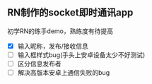 ## RN制作的socket即时通讯app

初学RN的练手demo，熟练度有待提高

- [x] 输入昵称，发布/接收信息
- [ ] 输入框样式bug(手头上安卓设备太少不好测试)
- [ ] 区分信息发布者
- [ ] 解决高版本安卓上通信失败的bug